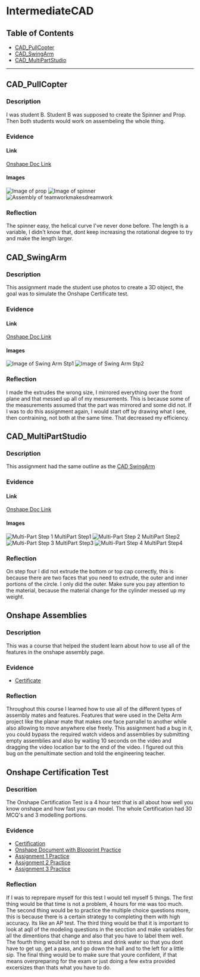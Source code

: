 # IntermediateCAD
## Table of Contents
* [CAD_PullCopter](#CAD_PullCopter)
* [CAD_SwingArm](#CAD_SwingArm)
* [CAD_MultiPartStudio](#CAD_MultiPartStudio)
---
## CAD_PullCopter
### Description
I was student B. Student B was supposed to create the Spinner and Prop. Then both students would work on assembeling the whole thing.
### Evidence
#### Link
[Onshape Doc Link](https://cvilleschools.onshape.com/documents/4dfdda2c1ff889c8dcbb4703/w/cb4eb8bae6270a91f983b4f1/e/7a28a22105602e994b2ce8f2)
#### Images
![Image of prop](https://github.com/VeganPorkChop/IntermediateCAD/blob/main/Images/Screenshot%202022-10-24%20152548.png)
![Image of spinner](https://github.com/VeganPorkChop/IntermediateCAD/blob/main/Images/Screenshot%202022-10-24%20152559.png?raw=true)
![Assembly of teamworkmakesdreamwork](https://github.com/VeganPorkChop/IntermediateCAD/blob/main/Images/Screenshot%202022-10-24%20154527.png?raw=true)
### Reflection
The spinner easy, the helical curve I've never done before. The length is a variable, I didn't know that, dont keep increasing the rotational degree to try and make the length larger.
## CAD_SwingArm
### Description
This assignment made the student use photos to create a 3D object, the goal was to simulate the Onshape Certificate test.
### Evidence
#### Link
[Onshape Doc Link](https://cvilleschools.onshape.com/documents/3cb84e7119cdffa44e5c4ac2/w/ca95ad765ab4597accf907b3/e/47eb486de1c8b3344547e29c)
#### Images
![Image of Swing Arm Stp1](https://github.com/VeganPorkChop/IntermediateCAD/blob/main/Images/Screenshot%202022-10-24%20153134.png?raw=true)
![Image of Swing Arm Stp2](https://github.com/VeganPorkChop/IntermediateCAD/blob/main/Images/Screenshot%202022-10-24%20153151.png?raw=true)
### Reflection
I made the extrudes the wrong size, I mirrored everything over the front plane and that messed up all of my mesurements. This is because some of the measurements assumed that the part was mirrored and some did not. If I was to do this assignment again, I would start off by drawing what I see, then contraining, not both at the same time. That decreased my efficiency.
## CAD_MultiPartStudio
### Description
This assignment had the same outline as the [CAD SwingArm](#Cad_SwingArm)
### Evidence
#### Link
[Onshape Doc Link](https://cvilleschools.onshape.com/documents/21dda76748c3bea6f1b29d41/w/76b9e1e43b147e63ed66770c/e/aa32112cdc3240a29b7b2b40)
#### Images
![Multi-Part Step 1](https://github.com/VeganPorkChop/IntermediateCAD/blob/main/Images/Screenshot%202022-10-24%20153522.png?raw=true)
MultiPart Step1
![Multi-Part Step 2](https://github.com/VeganPorkChop/IntermediateCAD/blob/main/Images/Screenshot%202022-10-24%20153532.png?raw=true)
MultiPart Step2
![Multi-Part Step 3](https://github.com/VeganPorkChop/IntermediateCAD/blob/main/Images/Screenshot%202022-10-24%20153543.png?raw=true)
MultiPart Step3
![Multi-Part Step 4](https://github.com/VeganPorkChop/IntermediateCAD/blob/main/Images/Screenshot%202022-10-24%20153554.png?raw=true)
MultiPart Step4
### Reflection
On step four I did not extrude the bottom or top cap correctly, this is because there are two faces that you need to extrude, the outer and inner portions of the circle. I only did the outer. Make sure you pay attention to the material, because the material change for the cylinder messed up my weight.
## Onshape Assemblies
### Description
This was a course that helped the student learn about how to use all of the features in the onshape assembly page.
### Evidence
* [Certificate](https://ti-user-certificates.s3.amazonaws.com/6e557ed6-d03d-4c48-9492-4d18d145d7a1/5ecc5164-5b8d-41ab-942f-329bd00dc8ea-graham-gilbert-schroeer-a179b1cb-ca27-4117-8214-6156fe6b29b4-certificate.pdf)
### Reflection
Throughout this course I learned how to use all of the different types of assembly mates and features. Features that were used in the Delta Arm project like the planar mate that makes one face parrallel to another while also allowing to move anywhere else freely. This assignment had a bug in it, you could bypass the required watch videos and assemblies by submitting empty assemblies and also by waiting 10 seconds on the video and dragging the video location bar to the end of the video. I figured out this bug on the penultimate section and told the engineering teacher.
## Onshape Certification Test
### Descrition
The Onshape Certification Test is a 4 hour test that is all about how well you know onshape and how fast you can model. The whole Certification had 30 MCQ's and 3 modelling portions.
### Evidence
* [Certification](https://ti-user-certificates.s3.amazonaws.com/6e557ed6-d03d-4c48-9492-4d18d145d7a1/5ecc5164-5b8d-41ab-942f-329bd00dc8ea-graham-gilbert-schroeer-a20d8c3b-96ca-4178-8980-04e204ee991f-certificate.pdf)
* [Onshape Document with Blooprint Practice](https://cvilleschools.onshape.com/documents/218fc0904a6b20389c73bb45/w/c8191c18e3a138acc16b18dd/e/77fcee9cad31c970e4ad4497)
* [Assignment 1 Practice](https://cvilleschools.onshape.com/documents/b9fe96410dccac82b8d56554/w/99ba67d830253f3a4cd277a4/e/504d1ae56576fee12ab9da4d)
* [Assignment 2 Practice](https://cvilleschools.onshape.com/documents/54c60df1990b484f7587d37c/w/b15b5d5b9bc5d57ee7200061/e/88e5ee4da173ead0ca0197cf)
* [Assignment 3 Practice](https://cvilleschools.onshape.com/documents/abee49ca5618006db424f67d/w/e3e661d3f6c6cc3070694f24/e/ac966c653b72c84837e0685b)
### Reflection
If I was to reprepare myself for this test I would tell myself 5 things. The first thing would be that time is not a problem, 4 hours for me was too much. The second thing would be to practice the multiple choice questions more, this is because there is a certain strategy to completing them with high accuracy. Its like an AP test. The third thing would be that it is important to look at aqll of the modeling questions in the secction and make variables for all the dimentions that change and also that you have to label them well. The fourth thing would be not to stress and drink water so that you dont have to get up, get a pass, and go down the hall and to the left for a little sip. The final thing would be to make sure that youre confident, if that means overpreparing for the exam or just doing a few extra provided excersizes than thats what you have to do.
